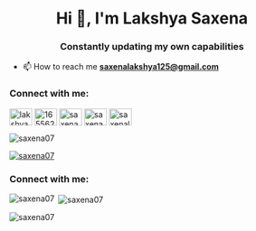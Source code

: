 <h1 align="center">Hi 👋, I'm Lakshya Saxena</h1>
<h3 align="center">Constantly updating my own capabilities</h3>

- 📫 How to reach me **saxenalakshya125@gmail.com**

<h3 align="left">Connect with me:</h3>
<p align="left">
<!-- <a href="https://twitter.com/saxenaji_07" target="blank"><img align="center" src="https://raw.githubusercontent.com/rahuldkjain/github-profile-readme-generator/master/src/images/icons/Social/twitter.svg" alt="saxenaji_07" height="30" width="40" /></a> -->
<a href="https://linkedin.com/in/lakshya07saxena" target="blank"><img align="center" src="https://raw.githubusercontent.com/rahuldkjain/github-profile-readme-generator/master/src/images/icons/Social/linked-in-alt.svg" alt="lakshya07saxena" height="30" width="40" /></a>
<a href="https://stackoverflow.com/users/16556282/lakshya-saxena" target="blank"><img align="center" src="https://raw.githubusercontent.com/rahuldkjain/github-profile-readme-generator/master/src/images/icons/Social/stack-overflow.svg" alt="16556282/lakshya-saxena" height="30" width="40" /></a>
<a href="https://www.codechef.com/users/saxena07" target="blank"><img align="center" src="https://cdn.jsdelivr.net/npm/simple-icons@3.1.0/icons/codechef.svg" alt="saxena07" height="30" width="40" /></a>
<a href="https://www.leetcode.com/saxena07" target="blank"><img align="center" src="https://raw.githubusercontent.com/rahuldkjain/github-profile-readme-generator/master/src/images/icons/Social/leet-code.svg" alt="saxena07" height="30" width="40" /></a>
<a href="https://auth.geeksforgeeks.org/user/saxenalakshya125" target="blank"><img align="center" src="https://raw.githubusercontent.com/rahuldkjain/github-profile-readme-generator/master/src/images/icons/Social/geeks-for-geeks.svg" alt="saxenalakshya125" height="30" width="40" /></a>
</p>

<!-- <p><img align="center" src="https://github-readme-stats.vercel.app/api/top-langs?username=saxena07&show_icons=true&locale=en&layout=compact" alt="saxena07" /></p> -->




<p align="left"> <img src="https://komarev.com/ghpvc/?username=saxena07&label=Profile%20views&color=0e75b6&style=flat" alt="saxena07" /> </p>

<p align="left"> <a href="https://github.com/ryo-ma/github-profile-trophy"><img src="https://github-profile-trophy.vercel.app/?username=saxena07" alt="saxena07" /></a> </p>

<h3 align="left">Connect with me:</h3>
<p align="left">
</p>

<p><img align="left" src="https://github-readme-stats.vercel.app/api/top-langs?username=saxena07&show_icons=true&locale=en&layout=compact" alt="saxena07" /></p>

<p>&nbsp;<img align="center" src="https://github-readme-stats.vercel.app/api?username=saxena07&show_icons=true&locale=en" alt="saxena07" /></p>

<p><img align="center" src="https://github-readme-streak-stats.herokuapp.com/?user=saxena07&" alt="saxena07" /></p>

